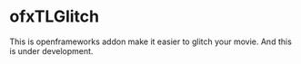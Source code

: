 <h1>ofxTLGlitch</h1>

This is openframeworks addon make it easier to glitch your movie. And this is under development.